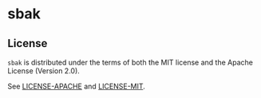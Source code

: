 sbak
=======


## License

`sbak` is distributed under the terms of both the MIT license and the Apache License (Version 2.0).

See [LICENSE-APACHE](LICENSE-APACHE) and [LICENSE-MIT](LICENSE-MIT).